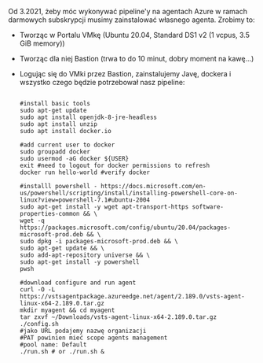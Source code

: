 Od 3.2021, żeby móc wykonywać pipeline'y na agentach Azure w ramach darmowych subskrypcji musimy zainstalować własnego agenta. Zrobimy to:
- Tworząc w Portalu VMkę (Ubuntu 20.04, Standard DS1 v2 (1 vcpus, 3.5 GiB memory))
- Tworząc dla niej Bastion (trwa to do 10 minut, dobry moment na kawę...)
- Logując się do VMki przez Bastion, zainstalujemy Javę, dockera i wszystko czego będzie potrzebował nasz pipeline:

    ```shell script

    #install basic tools
    sudo apt-get update
    sudo apt install openjdk-8-jre-headless
    sudo apt install unzip
    sudo apt install docker.io
  
    #add current user to docker
    sudo groupadd docker 
    sudo usermod -aG docker ${USER} 
    exit #need to logout for docker permissions to refresh
    docker run hello-world #verify docker
  
    #installl powershell - https://docs.microsoft.com/en-us/powershell/scripting/install/installing-powershell-core-on-linux?view=powershell-7.1#ubuntu-2004
    sudo apt-get install -y wget apt-transport-https software-properties-common && \
    wget -q https://packages.microsoft.com/config/ubuntu/20.04/packages-microsoft-prod.deb && \
    sudo dpkg -i packages-microsoft-prod.deb && \
    sudo apt-get update && \
    sudo add-apt-repository universe && \
    sudo apt-get install -y powershell 
    pwsh
  
    #download configure and run agent
    curl -O -L https://vstsagentpackage.azureedge.net/agent/2.189.0/vsts-agent-linux-x64-2.189.0.tar.gz
    mkdir myagent && cd myagent
    tar zxvf ~/Downloads/vsts-agent-linux-x64-2.189.0.tar.gz
   ./config.sh
   #jako URL podajemy nazwę organizacji
   #PAT powinien mieć scope agents management
   #pool name: Default
   ./run.sh # or ./run.sh &
```